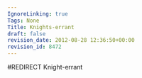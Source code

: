 ```yaml
---
IgnoreLinking: true
Tags: None
Title: Knights-errant
draft: false
revision_date: 2012-08-28 12:36:50+00:00
revision_id: 8472
---
```


#REDIRECT Knight-errant